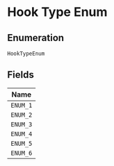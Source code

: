 
# Hook Type Enum

## Enumeration

`HookTypeEnum`

## Fields

| Name |
|  --- |
| `ENUM_1` |
| `ENUM_2` |
| `ENUM_3` |
| `ENUM_4` |
| `ENUM_5` |
| `ENUM_6` |

